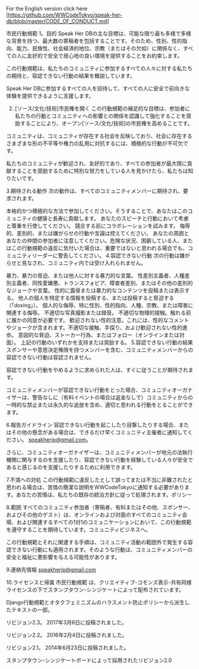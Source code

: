 For the English version click here [https://github.com/WWCodeTokyo/speak-her-db/blob/master/CODE_OF_CONDUCT.md]


市民行動規範
1。目的
Speak Her DBの主な目標は、可能な限り最も多様で多様な背景を持つ、最大数の寄稿者を包括することです。そのため、性別、性的指向、能力、民族性、社会経済的地位、宗教（またはその欠如）に関係なく、すべての人に友好的で安全で居心地の良い環境を提供することをお約束します。

この行動規範は、私たちのコミュニティに参加するすべての人々に対する私たちの期待と、容認できない行動の結果を概説しています。

Speak Her DBに参加するすべての人を招待して、すべての人に安全で前向きな体験を提供できるように支援します。

2. [ソース/文化/技術]市民権を開く
この行動規範の補足的な目標は、参加者に私たちの行動とコミュニティへの影響との関係を認識して強化することを奨励することにより、オープン[ソース/文化/技術]の市民権を高めることです。

コミュニティは、コミュニティが存在する社会を反映しており、社会に存在するさまざまな形の不平等や権力の乱用に対抗するには、積極的な行動が不可欠です。

私たちのコミュニティが歓迎され、友好的であり、すべての参加者が最大限に貢献することを奨励するために特別な努力をしている人を見かけたら、私たちは知りたいです。

3.期待される動作
次の動作は、すべてのコミュニティメンバーに期待され、要求されます。

本格的かつ積極的な方法で参加してください。そうすることで、あなたはこのコミュニティの健康と長寿に貢献します。
あなたのスピーチと行動において考慮と尊重を行使してください。
競合する前にコラボレーションを試みます。
侮辱的、差別的、または嫌がらせの行動や言論は控えてください。
あなたの周囲とあなたの仲間の参加者に注意してください。危険な状況、困窮している人、またはこの行動規範の違反に気付いた場合は、重要ではないと思われる場合でも、コミュニティリーダーに警告してください。
4.容認できない行動
次の行動は嫌がらせと見なされ、コミュニティ内では受け入れられません。

暴力、暴力の脅迫、または他人に対する暴力的な言葉。
性差別主義者、人種差別主義者、同性愛嫌悪、トランスフォビア、障害者差別、またはその他の差別的なジョークや言葉。
性的に露骨または暴力的なコンテンツを投稿または表示する。
他人の個人を特定する情報を投稿する、または投稿すると脅迫する（「doxing」）。
個人的な侮辱、特に性別、性的指向、人種、宗教、または障害に関連する侮辱。
不適切な写真撮影または録音。
不適切な物理的接触。触れる前に誰かの同意が必要です。
歓迎されない性的注意。これには、性的なコメントやジョークが含まれます。不適切な接触、手探り、および歓迎されない性的進歩。
意図的な脅迫、ストーカー行為、またはフォロー（オンラインまたは対面）。
上記の行動のいずれかを支持または奨励する。
5.容認できない行動の結果
スポンサーや意思決定権限を持つメンバーを含む、コミュニティメンバーからの容認できない行動は容認されません。

容認できない行動をやめるように求められた人は、すぐに従うことが期待されます。

コミュニティメンバーが容認できない行動をとった場合、コミュニティオーガナイザーは、警告なしに（有料イベントの場合は返金なしで）コミュニティからの一時的な禁止または永久的な追放を含め、適切と思われる行動をとることができます。

6.報告ガイドライン
容認できない行動を起こしたり目撃したりする場合、またはその他の懸念がある場合は、できるだけ早くコミュニティ主催者に通知してください。 speakherjp@gmail.com。

さらに、コミュニティオーガナイザーは、コミュニティメンバーが地元の法執行機関に関与するのを支援したり、容認できない行動を経験している人々が安全であると感じるのを支援したりするために利用できます。

7.不満への対処
この行動規範に違反したとして誤ってまたは不当に非難されたと思われる場合は、苦情の簡潔な説明をWWCodeTokyoに通知する必要があります。あなたの苦情は、私たちの既存の統治方針に従って処理されます。ポリシー

8.範囲
すべてのコミュニティ参加者（寄稿者、有料またはその他、スポンサー、およびその他のゲスト）は、オンラインおよび対面のすべてのコミュニティ会場、および関連するすべての1対1のコミュニケーションにおいて、この行動規範を遵守することを期待しています。コミュニティビジネスへ。

この行動規範とそれに関連する手順は、コミュニティ活動の範囲外で発生する容認できない行動にも適用されます。そのような行動は、コミュニティメンバーの安全と福祉に悪影響を与える可能性があります。

9.連絡先情報
speakherjp@gmail.com

10.ライセンスと帰属
市民行動規範 は、クリエイティブ-コモンズ表示-共有同様 ライセンスの下でスタンプタウン-シンジケートによって配布されています。

Django行動規範とオタクフェミニズムのハラスメント防止ポリシーから派生したテキストの一部。

リビジョン2.3。 2017年3月6日に投稿されました。

リビジョン2.2。 2016年2月4日に投稿されました。

リビジョン2.1。 2014年6月23日に投稿されました。

スタンプタウン-シンジケートボードによって採用されたリビジョン2.0
